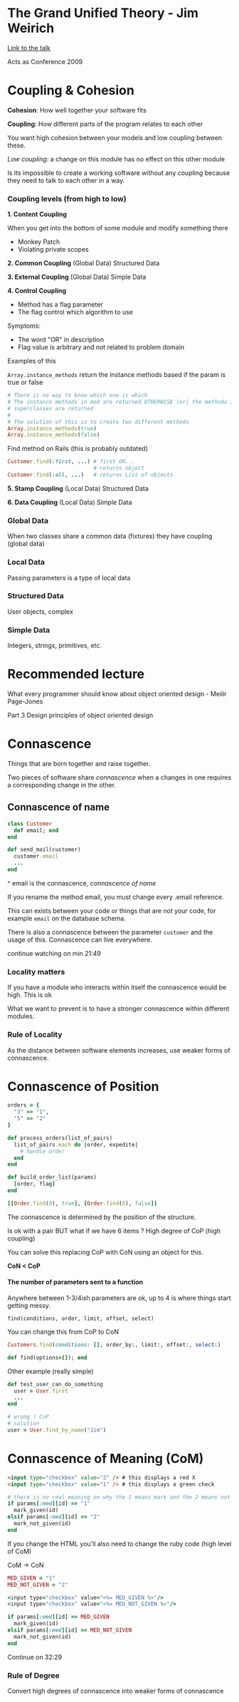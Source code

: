 # The Grand Unified Theory - Jim Weirich

[Link to the talk](https://www.youtube.com/watch?v=NLT7Qcn_PmI)

Acts as Conference 2009

# Coupling & Cohesion

**Cohesion**: How well together your software fits

**Coupling**: How different parts of the program relates to each other

You want high cohesion between your models and low coupling between these.

_Low coupling_: a change on this module has no effect on this other module

Is its impossible to create a working software without any coupling because they need to
talk to each other in a way.

### Coupling levels (from high to low)

**1. Content Coupling**

When you get into the bottom of some module and modify something there
- Monkey Patch
- Violating private scopes

**2. Common Coupling** (Global Data) Structured Data

**3. External Coupling** (Global Data) Simple Data

**4. Control Coupling**
- Method has a flag parameter
- The flag control which algorithm to use

Symptoms:
- The word "OR" in description
- Flag value is arbitrary and not related to problem domain

Examples of this

`Array.instance_methods` return the instance methods based if the param is true or false

```ruby
# There is no way to know which one is which
# The instance methods in mod are returned OTHERWISE (or) the methods in mod and mods
# superclasses are returned
#
# The solution of this is to create two different methods
Array.instance_methods(true)
Array.instance_methods(false)
```

Find method on Rails (this is probably outdated)
```ruby
Customer.find(:first, ...) # first OR...
                           # returns object
Customer.find(:all, ...)   # returns List of objects
```

**5. Stamp Coupling** (Local Data) Structured Data

**6. Data Coupling** (Local Data) Simple Data

### Global Data
When two classes share a common data (fixtures) they have coupling (global data)

### Local Data
Passing parameters is a type of local data

### Structured Data
User objects, complex

### Simple Data
Integers, strings, primitives, etc.

# Recommended lecture

What every programmer should know about object oriented design - Meilir Page-Jones

Part 3 Design principles of object oriented design

# Connascence

Things that are born together and raise together.

Two pieces of software share _connascence_ when a changes in one requires a
corresponding change in the other.

## Connascence of name

```ruby
class Customer
  def email; end
end

def send_mail(customer)
  customer.email
  ...
end
```

^ email is the connascence, _connascence of name_

If you rename the method email, you must change every .email reference.

This can exists between your code or things that are not your code, for example
`email` on the database schema.

There is also a connascence between the parameter `customer` and the usage of this.
Connascence can live everywhere.

continue watching on min 21:49

### Locality matters

If you have a module who interacts within itself the connascence would be high. This is ok

What we want to prevent is to have a stronger connascence within different modules.

### Rule of Locality

As the distance between software elements increases, use weaker forms of connascence.

# Connascence of Position

```ruby
orders = {
  "3" => "1",
  "5" => "2"
}

def process_orders(list_of_pairs)
  list_of_pairs.each do |order, expedite|
    # handle order
  end
end

def build_order_list(params)
  [order, flag]
end

[[Order.find(3), true], [Order.find(5), false]]
```

The connascence is determined by the position of the structure.

Is ok with a pair BUT what if we have 6 items ? High degree of CoP (high coupling)

You can solve this replacing CoP with CoN using an object for this.

**CoN < CoP**

#### The number of parameters sent to a function

Anywhere between 1-3/4ish parameters are ok, up to 4 is where things start getting messy.

`find(conditions, order, limit, offset, select)`

You can change this from CoP to CoN

```ruby
Customers.find(conditions: [], order_by:, limit:, offset:, select:)

def find(options={}); end
```

Other example (really simple)

```ruby
def test_user_can_do_something
  user = User.first
  ...
end

# wrong ! CoP
# solution
user = User.find_by_name("Jim")
```

# Connascence of Meaning (CoM)

```html
<input type="checkbox" value="2" /> # this displays a red X
<input type="checkbox" value="1" /> # this displays a green check
```

```ruby
# there is no real meaning on why the 1 means mark and the 2 means not mark
if params[:med][id] == "1"
  mark_given(id)
elsif params[:med][id] == "2"
  mark_not_given(id)
end
```

If you change the HTML you'll also need to change the ruby code (high level of CoM)

CoM -> CoN

```ruby
MED_GIVEN = "1"
MED_NOT_GIVEN = "2"

<input type="checkbox" value="<%= MED_GIVEN %>"/>
<input type="checkbox" value="<%= MED_NOT_GIVEN %>"/>

if params[:med][id] == MED_GIVEN
  mark_given(id)
elsif params[:med][id] == MED_NOT_GIVEN
  mark_not_given(id)
end
```

Continue on 32:29

### Rule of Degree

Convert high degrees of connascence into weaker forms of connascence
